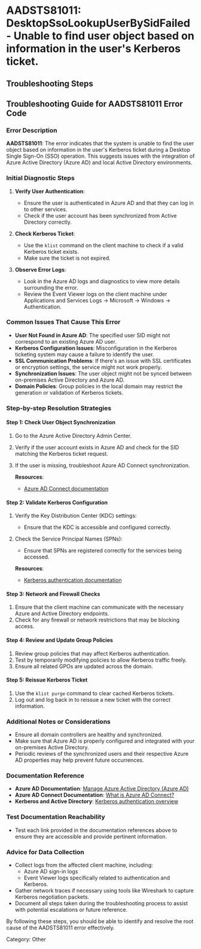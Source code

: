 # AADSTS81011: DesktopSsoLookupUserBySidFailed - Unable to find user object based on information in the user's Kerberos ticket.


## Troubleshooting Steps
## Troubleshooting Guide for AADSTS81011 Error Code

### Error Description
**AADSTS81011**: The error indicates that the system is unable to find the user object based on information in the user's Kerberos ticket during a Desktop Single Sign-On (SSO) operation. This suggests issues with the integration of Azure Active Directory (Azure AD) and local Active Directory environments.

### Initial Diagnostic Steps
1. **Verify User Authentication**:
   - Ensure the user is authenticated in Azure AD and that they can log in to other services.
   - Check if the user account has been synchronized from Active Directory correctly.

2. **Check Kerberos Ticket**:
   - Use the `klist` command on the client machine to check if a valid Kerberos ticket exists.
   - Make sure the ticket is not expired.

3. **Observe Error Logs**:
   - Look in the Azure AD logs and diagnostics to view more details surrounding the error.
   - Review the Event Viewer logs on the client machine under Applications and Services Logs -> Microsoft -> Windows -> Authentication.

### Common Issues That Cause This Error
- **User Not Found in Azure AD**: The specified user SID might not correspond to an existing Azure AD user.
- **Kerberos Configuration Issues**: Misconfiguration in the Kerberos ticketing system may cause a failure to identify the user.
- **SSL Communication Problems**: If there's an issue with SSL certificates or encryption settings, the service might not work properly.
- **Synchronization Issues**: The user object might not be synced between on-premises Active Directory and Azure AD.
- **Domain Policies**: Group policies in the local domain may restrict the generation or validation of Kerberos tickets.

### Step-by-step Resolution Strategies
#### Step 1: Check User Object Synchronization
1. Go to the Azure Active Directory Admin Center.
2. Verify if the user account exists in Azure AD and check for the SID matching the Kerberos ticket request.
3. If the user is missing, troubleshoot Azure AD Connect synchronization.

   **Resources**:
   - [Azure AD Connect documentation](https://docs.microsoft.com/en-us/azure/active-directory/hybrid/deploy/connect-install-new)

#### Step 2: Validate Kerberos Configuration
1. Verify the Key Distribution Center (KDC) settings:
   - Ensure that the KDC is accessible and configured correctly.
2. Check the Service Principal Names (SPNs):
   - Ensure that SPNs are registered correctly for the services being accessed.

   **Resources**:
   - [Kerberos authentication documentation](https://docs.microsoft.com/en-us/windows-server/security/kerberos/kerberos-authentication)

#### Step 3: Network and Firewall Checks
1. Ensure that the client machine can communicate with the necessary Azure and Active Directory endpoints. 
2. Check for any firewall or network restrictions that may be blocking access.

#### Step 4: Review and Update Group Policies
1. Review group policies that may affect Kerberos authentication.
2. Test by temporarily modifying policies to allow Kerberos traffic freely.
3. Ensure all related GPOs are updated across the domain.

#### Step 5: Reissue Kerberos Ticket
1. Use the `klist purge` command to clear cached Kerberos tickets.
2. Log out and log back in to reissue a new ticket with the correct information.
  
### Additional Notes or Considerations
- Ensure all domain controllers are healthy and synchronized.
- Make sure that Azure AD is properly configured and integrated with your on-premises Active Directory.
- Periodic reviews of the synchronized users and their respective Azure AD properties may help prevent future occurrences.

### Documentation Reference
- **Azure AD Documentation**: [Manage Azure Active Directory (Azure AD)](https://docs.microsoft.com/en-us/azure/active-directory/)
- **Azure AD Connect Documentation**: [What is Azure AD Connect?](https://docs.microsoft.com/en-us/azure/active-directory/hybrid/whatis-azure-ad-connect)
- **Kerberos and Active Directory**: [Kerberos authentication overview](https://docs.microsoft.com/en-us/windows-server/security/kerberos/kerberos-authentication-overview)

### Test Documentation Reachability
- Test each link provided in the documentation references above to ensure they are accessible and provide pertinent information.

### Advice for Data Collection
- Collect logs from the affected client machine, including:
  - Azure AD sign-in logs
  - Event Viewer logs specifically related to authentication and Kerberos.
- Gather network traces if necessary using tools like Wireshark to capture Kerberos negotiation packets.
- Document all steps taken during the troubleshooting process to assist with potential escalations or future reference.

By following these steps, you should be able to identify and resolve the root cause of the AADSTS81011 error effectively.

Category: Other